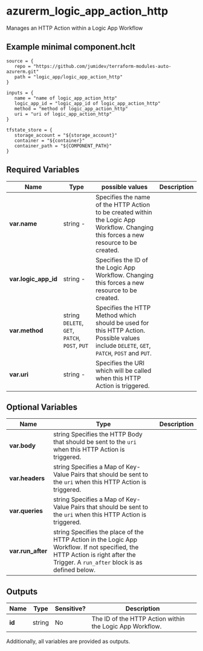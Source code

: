 # azurerm_logic_app_action_http

Manages an HTTP Action within a Logic App Workflow

## Example minimal component.hclt

```hcl
source = {
   repo = "https://github.com/jumidev/terraform-modules-auto-azurerm.git" 
   path = "logic_app/logic_app_action_http" 
}

inputs = {
   name = "name of logic_app_action_http" 
   logic_app_id = "logic_app_id of logic_app_action_http" 
   method = "method of logic_app_action_http" 
   uri = "uri of logic_app_action_http" 
}

tfstate_store = {
   storage_account = "${storage_account}" 
   container = "${container}" 
   container_path = "${COMPONENT_PATH}" 
}

```

## Required Variables

| Name | Type |  possible values |  Description |
| ---- | --------- |  ----------- | ----------- |
| **var.name** | string  -  |  Specifies the name of the HTTP Action to be created within the Logic App Workflow. Changing this forces a new resource to be created. | 
| **var.logic_app_id** | string  -  |  Specifies the ID of the Logic App Workflow. Changing this forces a new resource to be created. | 
| **var.method** | string  `DELETE`, `GET`, `PATCH`, `POST`, `PUT`  |  Specifies the HTTP Method which should be used for this HTTP Action. Possible values include `DELETE`, `GET`, `PATCH`, `POST` and `PUT`. | 
| **var.uri** | string  -  |  Specifies the URI which will be called when this HTTP Action is triggered. | 

## Optional Variables

| Name | Type |  Description |
| ---- | --------- |  ----------- |
| **var.body** | string  Specifies the HTTP Body that should be sent to the `uri` when this HTTP Action is triggered. | 
| **var.headers** | string  Specifies a Map of Key-Value Pairs that should be sent to the `uri` when this HTTP Action is triggered. | 
| **var.queries** | string  Specifies a Map of Key-Value Pairs that should be sent to the `uri` when this HTTP Action is triggered. | 
| **var.run_after** | string  Specifies the place of the HTTP Action in the Logic App Workflow. If not specified, the HTTP Action is right after the Trigger. A `run_after` block is as defined below. | 



## Outputs

| Name | Type | Sensitive? | Description |
| ---- | ---- | --------- | --------- |
| **id** | string | No  | The ID of the HTTP Action within the Logic App Workflow. | 

Additionally, all variables are provided as outputs.
